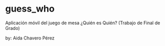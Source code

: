 # guess_who

Aplicación móvil del juego de mesa ¿Quién es Quién? (Trabajo de Final de Grado)

by: Aida Chavero Pérez
